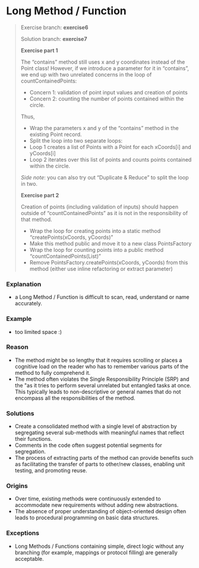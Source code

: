 # Long Method / Function
> Exercise branch: **exercise6**
>
> Solution branch: **exercise7**
>
> **Exercise part 1**
> 
> The “contains” method still uses x and y coordinates instead of the Point class! However, if we introduce a parameter for it in “contains”, we end up with two unrelated concerns in the loop of countContainedPoints:
> * Concern 1: validation of point input values and creation of points
> * Concern 2: counting the number of points contained within the circle.
> 
> Thus, 
> * Wrap the parameters x and y of the “contains” method in the existing Point record. 
> * Split the loop into two separate loops:
>  * Loop 1 creates a list of Points with a Point for each xCoords[i] and yCoords[i]
>  * Loop 2 iterates over this list of points and counts points contained within the circle.
> 
> 
>  *Side note*: you can also try out “Duplicate & Reduce” to split the loop in two.
> 
> **Exercise part 2**
> 
> Creation of points (including validation of inputs) should happen outside of “countContainedPoints” as it is not in the responsibility of that method.
> * Wrap the loop for creating points into a static method “createPoints(xCoords, yCoords)” 
> * Make this method public and move it to a new class PointsFactory 
> * Wrap the loop for counting points into a public method “countContainedPoints(List<Point>)” 
> * Remove PointsFactory.createPoints(xCoords, yCoords) from this method (either use inline refactoring or extract parameter)

### Explanation
- a Long Method / Function is difficult to scan, read, understand or name accurately.

### Example
- too limited space :)

### Reason
- The method might be so lengthy that it requires scrolling or places a cognitive load on the reader who has to remember various parts of the method to fully comprehend it.
- The method often violates the Single Responsibility Principle (SRP) and the "as it tries to perform several unrelated but entangled tasks at once. This typically leads to non-descriptive or general names that do not encompass all the responsibilities of the method.

### Solutions
- Create a consolidated method with a single level of abstraction by segregating several sub-methods with meaningful names that reflect their functions.
- Comments in the code often suggest potential segments for segregation.
- The process of extracting parts of the method can provide benefits such as facilitating the transfer of parts to other/new classes, enabling unit testing, and promoting reuse.

### Origins
- Over time, existing methods were continuously extended to accommodate new requirements without adding new abstractions.
- The absence of proper understanding of object-oriented design often leads to procedural programming on basic data structures.

### Exceptions
- Long Methods / Functions containing simple, direct logic without any branching (for example, mappings or protocol filling) are generally acceptable.
